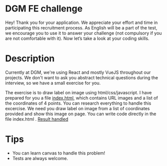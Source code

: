 # DGM FE challenge

Hey! Thank you for your application. We appreciate your effort and time in participating this recruitment process. As English will be a part of the test, we encourage you to use it to answer your challenge (not compulsory if you are not comfortable with it). Now let’s take a look at your coding skills.

# Description

Currently at DGM, we're using React and mostly VueJS throughout our projects. We don't want to ask you abstract technical questions during the interview, so we have a small exercise for you.

The exercise is to draw label on image using html/css/javascript. I have prepared for you a file [index.html](https://git.digime.asia/thinh.nguyen/dgm-fe-challenge/-/blob/main/index.html), which contains URL images and a list of the coordinates of 4 points. You can research everything to handle this excercise. We need you draw label on image from a list of coordinates provided and show this image on page. You can write code directly in the file index.html . [Result handled](https://git.digime.asia/thinh.nguyen/dgm-fe-challenge/-/blob/main/result.png)

# Tips

- You can learn canvas to handle this problem!
- Tests are always welcome.